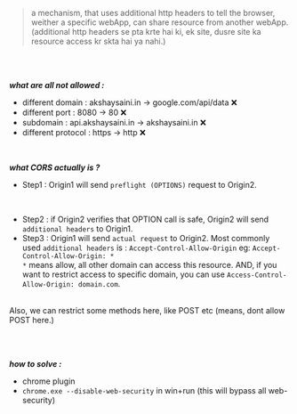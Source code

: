 > a mechanism, 
that uses additional http headers
to tell the browser, <br>
> weither a specific webApp,
can share resource 
from another webApp. <br>
>(additional http headers se pta krte hai ki, ek site, dusre site ka resource access kr skta hai ya nahi.)

<br> <br>

***what are all not allowed :***
- different domain : akshaysaini.in   ->   google.com/api/data ❌
- different port : 8080  ->  80 ❌
- subdomain : api.akshaysaini.in  ->  akshaysaini.in ❌
- different protocol : https  ->  http ❌

<br>

***what CORS actually is ?***
- Step1 : Origin1 will send `preflight (OPTIONS)` request to Origin2.
 <br>

- Step2 : if Origin2 verifies that OPTION call is safe,
          Origin2 will send `additional headers` to Origin1.
          <br>
- Step3 : Origin1 will send `actual request` to Origin2.
          Most commonly used `additional headers` is : `Accept-Control-Allow-Origin`
          eg: `Accept-Control-Allow-Origin: *`
          <br>
          `*` means allow, all other domain can access this resource.
          AND, if you want to restrict access to specific domain,
          you can use `Access-Control-Allow-Origin: domain.com`.
<br>
          Also, we can restrict some methods here, like POST etc (means, dont allow POST here.)

<br> <br>


***how to solve :***
- chrome plugin
- `chrome.exe --disable-web-security` in win+run (this will bypass all web-security)

